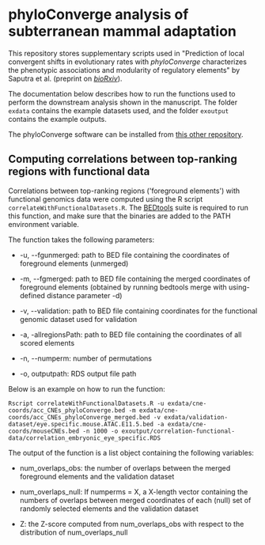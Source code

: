 # phyloConverge analysis of subterranean mammal adaptation

This repository stores supplementary scripts used in "Prediction of local convergent shifts in evolutionary rates with _phyloConverge_ characterizes the phenotypic associations and modularity of regulatory elements" by Saputra et al. (preprint on [_bioRxiv_](https://www.biorxiv.org/content/10.1101/2022.05.02.490345v1)).

The documentation below describes how to run the functions used to perform the downstream analysis shown in the manuscript. The folder `exdata` contains the example datasets used, and the folder `exoutput` contains the example outputs. 

The phyloConverge software can be installed from [this other repository](https://github.com/ECSaputra/phyloConverge).

## Computing correlations between top-ranking regions with functional data

Correlations between top-ranking regions ('foreground elements') with functional genomics data were computed using the R script `correlateWithFunctionalDatasets.R`. The [BEDtools](https://bedtools.readthedocs.io/en/latest/index.html) suite is required to run this function, and make sure that the binaries are added to the PATH environment variable.

The function takes the following parameters:

* -u, --fgunmerged: path to BED file containing the coordinates of foreground elements (unmerged)

* -m, --fgmerged: path to BED file containing the merged coordinates of foreground elements (obtained by running bedtools merge with using-defined distance parameter -d)

* -v, --validation: path to BED file containing coordinates for the functional genomic dataset used for validation

* -a, -allregionsPath: path to BED file containing the coordinates of all scored elements

* -n, --numperm: number of permutations

* -o, outputpath: RDS output file path

Below is an example on how to run the function:
```
Rscript correlateWithFunctionalDatasets.R -u exdata/cne-coords/acc_CNEs_phyloConverge.bed -m exdata/cne-coords/acc_CNEs_phyloConverge_merged.bed -v exdata/validation-dataset/eye.specific.mouse.ATAC.E11.5.bed -a exdata/cne-coords/mouseCNEs.bed -n 1000 -o exoutput/correlation-functional-data/correlation_embryonic_eye_specific.RDS
```

The output of the function is a list object containing the following variables:

* num_overlaps_obs: the number of overlaps between the merged foreground elements and the validation dataset

* num_overlaps_null: If numperms = X, a X-length vector containing the numbers of overlaps between merged coordinates of each (null) set of randomly selected elements and the validation dataset

* Z: the Z-score computed from num_overlaps_obs with respect to the distribution of num_overlaps_null